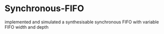 # Synchronous-FIFO
implemented and simulated a synthesisable synchronous FIFO with variable FIFO width and depth

